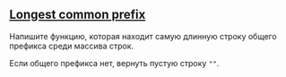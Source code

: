 ## [Longest common prefix](https://leetcode.com/problems/longest-common-prefix/)

Напишите функцию, которая находит самую длинную строку общего префикса среди массива строк.

Если общего префикса нет, вернуть пустую строку <code>""</code>.
